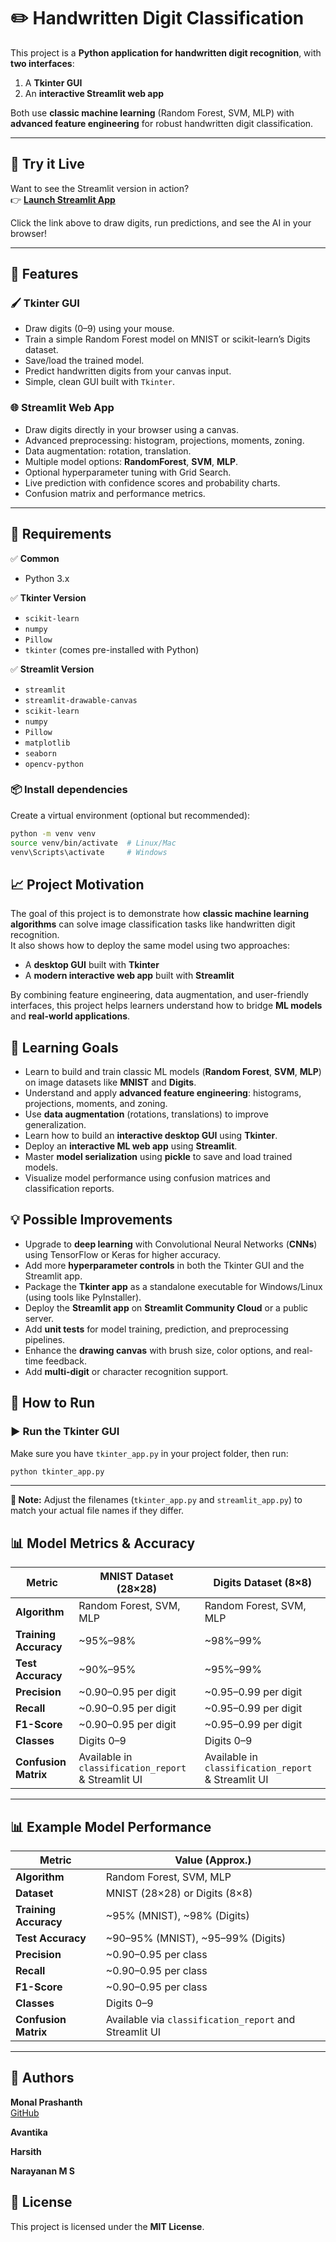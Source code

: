 # ✏️ Handwritten Digit Classification

This project is a **Python application for handwritten digit recognition**, with **two interfaces**:
1. A **Tkinter GUI**
2. An **interactive Streamlit web app**

Both use **classic machine learning** (Random Forest, SVM, MLP) with **advanced feature engineering** for robust handwritten digit classification.

---
## 🚀 Try it Live

Want to see the Streamlit version in action?  
👉 [**Launch Streamlit App**](https://monal95-hand-written-digit-classfication-streamlit-app-vsbzaf.streamlit.app/)

Click the link above to draw digits, run predictions, and see the AI in your browser!

---
## 📌 Features

### 🖌️ Tkinter GUI
- Draw digits (0–9) using your mouse.
- Train a simple Random Forest model on MNIST or scikit-learn’s Digits dataset.
- Save/load the trained model.
- Predict handwritten digits from your canvas input.
- Simple, clean GUI built with `Tkinter`.

### 🌐 Streamlit Web App
- Draw digits directly in your browser using a canvas.
- Advanced preprocessing: histogram, projections, moments, zoning.
- Data augmentation: rotation, translation.
- Multiple model options: **RandomForest**, **SVM**, **MLP**.
- Optional hyperparameter tuning with Grid Search.
- Live prediction with confidence scores and probability charts.
- Confusion matrix and performance metrics.

---

## 🚀 Requirements

✅ **Common**
- Python 3.x

✅ **Tkinter Version**
- `scikit-learn`
- `numpy`
- `Pillow`
- `tkinter` (comes pre-installed with Python)

✅ **Streamlit Version**
- `streamlit`
- `streamlit-drawable-canvas`
- `scikit-learn`
- `numpy`
- `Pillow`
- `matplotlib`
- `seaborn`
- `opencv-python`

### 📦 Install dependencies

Create a virtual environment (optional but recommended):
```bash
python -m venv venv
source venv/bin/activate  # Linux/Mac
venv\Scripts\activate     # Windows
```
## 📈 Project Motivation

The goal of this project is to demonstrate how **classic machine learning algorithms** can solve image classification tasks like handwritten digit recognition.  
It also shows how to deploy the same model using two approaches:
- A **desktop GUI** built with **Tkinter**
- A **modern interactive web app** built with **Streamlit**

By combining feature engineering, data augmentation, and user-friendly interfaces, this project helps learners understand how to bridge **ML models** and **real-world applications**.

## 🎯 Learning Goals

- Learn to build and train classic ML models (**Random Forest**, **SVM**, **MLP**) on image datasets like **MNIST** and **Digits**.
- Understand and apply **advanced feature engineering**: histograms, projections, moments, and zoning.
- Use **data augmentation** (rotations, translations) to improve generalization.
- Learn how to build an **interactive desktop GUI** using **Tkinter**.
- Deploy an **interactive ML web app** using **Streamlit**.
- Master **model serialization** using **pickle** to save and load trained models.
- Visualize model performance using confusion matrices and classification reports.

## 💡 Possible Improvements

- Upgrade to **deep learning** with Convolutional Neural Networks (**CNNs**) using TensorFlow or Keras for higher accuracy.
- Add more **hyperparameter controls** in both the Tkinter GUI and the Streamlit app.
- Package the **Tkinter app** as a standalone executable for Windows/Linux (using tools like PyInstaller).
- Deploy the **Streamlit app** on **Streamlit Community Cloud** or a public server.
- Add **unit tests** for model training, prediction, and preprocessing pipelines.
- Enhance the **drawing canvas** with brush size, color options, and real-time feedback.
- Add **multi-digit** or character recognition support.

## 🧩 How to Run

### ▶️ Run the Tkinter GUI

Make sure you have `tkinter_app.py` in your project folder, then run:
```bash
python tkinter_app.py
```
---

**📌 Note:** Adjust the filenames (`tkinter_app.py` and `streamlit_app.py`) to match your actual file names if they differ.


## 📊 Model Metrics & Accuracy

| Metric                | MNIST Dataset (28×28)         | Digits Dataset (8×8)         |
|-----------------------|--------------------------------|------------------------------|
| **Algorithm**         | Random Forest, SVM, MLP       | Random Forest, SVM, MLP      |
| **Training Accuracy** | ~95%–98%                      | ~98%–99%                     |
| **Test Accuracy**     | ~90%–95%                      | ~95%–99%                     |
| **Precision**         | ~0.90–0.95 per digit          | ~0.95–0.99 per digit         |
| **Recall**            | ~0.90–0.95 per digit          | ~0.95–0.99 per digit         |
| **F1-Score**          | ~0.90–0.95 per digit          | ~0.95–0.99 per digit         |
| **Classes**           | Digits 0–9                    | Digits 0–9                   |
| **Confusion Matrix**  | Available in `classification_report` & Streamlit UI | Available in `classification_report` & Streamlit UI |

---

## 📊 Example Model Performance

| Metric                | Value (Approx.)               |
|-----------------------|--------------------------------|
| **Algorithm**         | Random Forest, SVM, MLP       |
| **Dataset**           | MNIST (28×28) or Digits (8×8) |
| **Training Accuracy** | ~95% (MNIST), ~98% (Digits)   |
| **Test Accuracy**     | ~90–95% (MNIST), ~95–99% (Digits) |
| **Precision**         | ~0.90–0.95 per class          |
| **Recall**            | ~0.90–0.95 per class          |
| **F1-Score**          | ~0.90–0.95 per class          |
| **Classes**           | Digits 0–9                    |
| **Confusion Matrix**  | Available via `classification_report` and Streamlit UI |

---
## 👤 Authors

**Monal Prashanth**  
[GitHub](https://github.com/monal95)

**Avantika**

**Harsith**

**Narayanan M S**


## 📜 License

This project is licensed under the **MIT License**.
